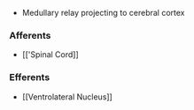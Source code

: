 - Medullary relay projecting to cerebral cortex

### Afferents
- [['Spinal Cord]]
### Efferents
- [[Ventrolateral Nucleus]]